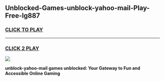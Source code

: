
## Unblocked-Games-unblock-yahoo-mail-Play-Free-lg887
<h3>
<a href="https://premium76.site?title=unblock-yahoo-mail&ref=18A1">CLICK TO PLAY</a></h3>
<hr>

<h3>
<a href="https://premium76.site?title=unblock-yahoo-mail&ref=18A1">CLICK 2 PLAY</a>
  
</h3>

<a href="https://premium76.site?title=unblock-yahoo-mail&ref=18A1"><img src="https://clearcache.store/games.png"></a>


**unblock-yahoo-mail games unblocked: Your Gateway to Fun and Accessible Online Gaming**
